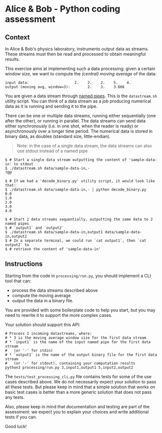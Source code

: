 # Alice & Bob - Python coding assessment

## Context

In Alice & Bob's physics laboratory, instruments output data as streams. These
streams must then be read and processed to obtain meaningful results.

This exercise aims at implementing such a data processing: given a certain
window size, we want to compute the *(central) moving average* of the data:

```
input data:                     2.    2.    2.    5.    4.
output (moving avg, window=3):        2.    3.    3.666
```

You are given a data stream through [named pipes](https://en.wikipedia.org/wiki/Named_pipe).
This is the `datastream.sh` utility script.
You can think of a data stream as a job producing numerical data as it is
running and sending it to the pipe.

There can be one or multiple data streams, running either sequentially (one
after the other), or running in parallel.
The data streams can send data either synchronously (i.e. in one shot, when the
reader is ready) or asynchronously over a longer time period.
The numerical data is stored in binary data, as doubles (standard size,
little-endian).

> Note: in the case of a single data stream, the data streams can also use
> stdout instead of a named pipe

```shell
$ # Start a single data stream outputting the content of 'sample-data-in' to stdout
$ ./datastream.sh data/sample-data-in,-
?@@

$ # If we had a 'decode_binary.py' utility script, it would look like that:
$ ./datastream.sh data/sample-data-in,- | python decode_binary.py
0.0
1.0
2.0
3.0
4.0

$ # Start 2 data streams sequentially, outputting the same data to 2 named pipes 
$ # `output1` and `output2`
$ ./datastream.sh data/sample-data-in,output1 data/sample-data-in,output2
$ # In a separate terminal, we could run `cat output1`, then `cat output2` to
$ # retrieve the content of 'sample-data-in'
```

## Instructions

Starting from the code in `processing/run.py`, you should implement a
CLI tool that can:

* process the data streams described above
* compute the moving average
* output the data in a binary file.

You are provided with some boilerplate code to help you start, but you may
need to rewrite it to support the more complex cases.

Your solution should support this API:

```shell
# Process 2 incoming datastreams, where:
# * 3 is the moving average window size for the first data stream
# * `input1` is the name of the input named pipe for the first data stream
#   (or '-' for stdin)
# * `output1` is the name of the output binary file for the first data stream 
#   (or '-' for stdout), containing your computation results
python3 processing/run.py 3,input1,output1 5,input2,output2
```

The `tests/test_processing_cli.py` file contains tests for some of the use
cases described above.
We do not necessarily expect your solution to pass all these tests.
But please keep in mind that a simple solution that works on basic test cases
is better than a more generic solution that does not pass any tests.

Also, please keep in mind that documentation and testing are part of the
assessment: we expect you to explain your choices and write additional tests
if you can.

Good luck!
